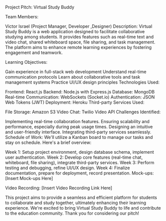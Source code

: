 Project Pitch: Virtual Study Buddy

Team Members:

Victor Israel (Project Manager, Developer ,Designer)
Description:
Virtual Study Buddy is a web application designed to facilitate collaborative studying among students. It provides features such as real-time text and video chat, shared whiteboard space, file sharing, and task management. The platform aims to enhance remote learning experiences by fostering engagement and teamwork.

Learning Objectives:

Gain experience in full-stack web development
Understand real-time communication protocols
Learn about collaborative tools and task management systems
Practice UI/UX design principles
Technologies Used:

Frontend: React.js
Backend: Node.js with Express.js
Database: MongoDB
Real-time Communication: WebSockets (Socket.io)
Authentication: JSON Web Tokens (JWT)
Deployment: Heroku
Third-party Services Used:

File Storage: Amazon S3
Video Chat: Twilio Video API
Challenges Identified:

Implementing real-time collaboration features.
Ensuring scalability and performance, especially during peak usage times.
Designing an intuitive and user-friendly interface.
Integrating third-party services seamlessly.
Schedule of Work:
We'll utilize a Kanban board to manage our tasks and stay on schedule. Here's a brief overview:

Week 1: Setup project environment, design database schema, implement user authentication.
Week 2: Develop core features (real-time chat, whiteboard, file sharing), integrate third-party services.
Week 3: Perform testing and debugging, refine UI/UX design.
Week 4: Finalize documentation, prepare for deployment, record presentation.
Mock-ups:
[Insert Mock-ups Here]

Video Recording:
[Insert Video Recording Link Here]

This project aims to provide a seamless and efficient platform for students to collaborate and study together, ultimately enhancing their learning experience. We're excited to bring Virtual Study Buddy to life and contribute to the education community. Thank you for considering our pitch!

